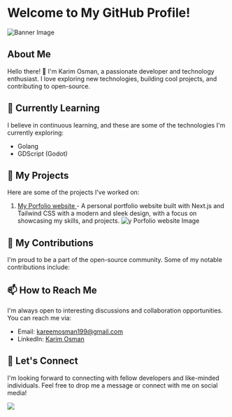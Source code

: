 # Welcome to My GitHub Profile!

![Banner Image](https://portfolio-wheat-one-42.vercel.app/github-header-image.png)

## About Me

Hello there! 👋 I'm Karim Osman, a passionate developer and technology enthusiast. I love exploring new technologies, building cool projects, and contributing to open-source.

## 🌱 Currently Learning

I believe in continuous learning, and these are some of the technologies I'm currently exploring:

- Golang
- GDScript (Godot)


## 🔭 My Projects

Here are some of the projects I've worked on:

1. [My Porfolio website ](https://portfolio-wheat-one-42.vercel.app/) - A personal portfolio website built with Next.js and Tailwind CSS with a modern and sleek design, with a focus on showcasing my skills, and projects.
   ![y Porfolio website Image](https://portfolio-wheat-one-42.vercel.app/portfolio.png)

## 🚀 My Contributions

I'm proud to be a part of the open-source community. Some of my notable contributions include:

<!-- - [Contribution 1 Name](link_to_contribution_1) - A short description of the contribution and its impact.

- [Contribution 2 Name](link_to_contribution_2) - A short description of the contribution and its impact.

- [Contribution 3 Name](link_to_contribution_3) - A short description of the contribution and its impact. -->

## 📫 How to Reach Me

I'm always open to interesting discussions and collaboration opportunities. You can reach me via:

- Email: [kareemosman199@gmail.com](mailto:kareemosman199@gmail.com)
- LinkedIn: [Karim Osman](https://www.linkedin.com/in/karim-osman-1787821a3)

## 💬 Let's Connect

I'm looking forward to connecting with fellow developers and like-minded individuals. Feel free to drop me a message or connect with me on social media!


<picture>
  <source
    srcset="https://github-readme-stats.vercel.app/api?username=karimosman181&show_icons=true&theme=dark"
    media="(prefers-color-scheme: dark)"
  />
  <source
    srcset="https://github-readme-stats.vercel.app/api?username=karimosman181&show_icons=true"
    media="(prefers-color-scheme: light), (prefers-color-scheme: no-preference)"
  />
  <img src="https://github-readme-stats.vercel.app/api?username=karimosman181&show_icons=true" />
</picture>
<!-- ## 🙏 Acknowledgements

I'm grateful for the support and inspiration I've received from the developer community. Special thanks to [mention anyone you'd like to acknowledge].

## 📝 License

This GitHub profile README is licensed under the [Creative Commons Attribution 4.0 International License](https://creativecommons.org/licenses/by/4.0/). Feel free to use it as a template for your own profile. -->

Thank you for visiting my GitHub profile! Have a great day! 😄**
